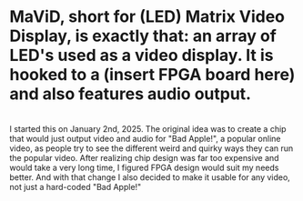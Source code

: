 # MaViD, short for (LED) Matrix Video Display, is exactly that: an array of LED's used as a video display. It is hooked to a (insert FPGA board here) and also features audio output.
<br>
I started this on January 2nd, 2025. The original idea was to create a chip that would just output video and audio for "Bad Apple!", a popular online video, as people try to see the different weird and quirky ways they can run the popular video. After realizing chip design was far too expensive and would take a very long time, I figured FPGA design would suit my needs better. And with that change I also decided to make it usable for any video, not just a hard-coded "Bad Apple!"
